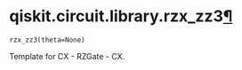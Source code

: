 # qiskit.circuit.library.rzx\_zz3[¶](#qiskit-circuit-library-rzx-zz3 "Permalink to this headline")

<span id="undefined" />

`rzx_zz3(theta=None)`

Template for CX - RZGate - CX.
